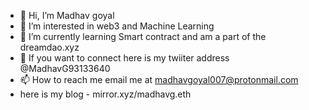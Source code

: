 - 👋 Hi, I’m Madhav goyal
- 👀 I’m interested in web3 and Machine Learning
- 🌱 I’m currently learning Smart contract and am a part of the dreamdao.xyz
- 💞️ If you want to connect here is my twiiter address @MadhavG93133640
- 📫 How to reach me email me at madhavgoyal007@protonmail.com
- here is my blog - mirror.xyz/madhavg.eth

<!---
hydrogenbond007/hydrogenbond007 is a ✨ special ✨ repository because its `README.md` (this file) appears on your GitHub profile.
You can click the Preview link to take a look at your changes.
--->
